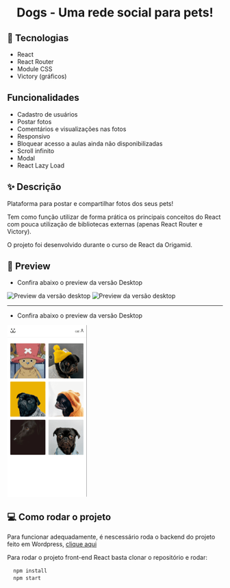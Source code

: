 
<h1 align="center">
  Dogs - Uma rede social para pets!
</h1>

## 🚀 Tecnologias
-  React
-  React Router
-  Module CSS
-  Victory (gráficos)

## Funcionalidades
- Cadastro de usuários
- Postar fotos
- Comentários e visualizações nas fotos
- Responsivo
- Bloquear acesso a aulas ainda não disponibilizadas
- Scroll infinito
- Modal
- React Lazy Load

## ✨ Descrição

Plataforma para postar e compartilhar fotos dos seus pets! 

Tem como função utilizar de forma prática os principais conceitos do React com pouca utilização de bibliotecas externas (apenas React Router e Victory).

O projeto foi desenvolvido durante o curso de React da Origamid.

## 🌟 Preview
- Confira abaixo o preview da versão Desktop

<img height='300' src=".github/cadastro-post.gif" alt="Preview da versão desktop">

<img height='300' src=".github/details.gif" alt="Preview da versão desktop">

---
- Confira abaixo o preview da versão Desktop

<img height='400' src=".github/mobile.gif" alt="Preview da versão mobile">
</p>

## 💻 Como rodar o projeto

Para funcionar adequadamente, é nescessário roda o backend do projeto feito em Wordpress, [clique aqui](https://github.com/theluanz/dogs-api-wp)

Para rodar o projeto front-end React basta clonar o repositório e rodar:

```cl
  npm install
  npm start
```
